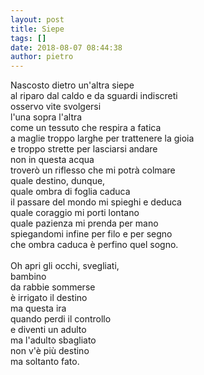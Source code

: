 ```yaml
---
layout: post
title: Siepe
tags: []
date: 2018-08-07 08:44:38
author: pietro
---
```

Nascosto dietro un'altra siepe<br/>al riparo dal caldo e da sguardi indiscreti<br/>osservo vite svolgersi<br/>l'una sopra l'altra<br/>come un tessuto che respira a fatica<br/>a maglie troppo larghe per trattenere la gioia<br/>e troppo strette per lasciarsi andare<br/>non in questa acqua<br/>troverò un riflesso che mi potrà colmare<br/>quale destino, dunque,<br/>quale ombra di foglia caduca<br/>il passare del mondo mi spieghi e deduca<br/>quale coraggio mi porti lontano<br/>quale pazienza mi prenda per mano<br/>spiegandomi infine per filo e per segno<br/>che ombra caduca è perfino quel sogno.<br/><br/>Oh apri gli occhi, svegliati,<br/>bambino<br/>da rabbie sommerse<br/>è irrigato il destino<br/>ma questa ira<br/>quando perdi il controllo<br/>e diventi un adulto<br/>ma l'adulto sbagliato<br/>non v'è più destino<br/>ma soltanto fato.
